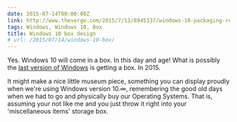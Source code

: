 ```yaml
---
date: 2015-07-14T00:00:00Z
link: http://www.theverge.com/2015/7/13/8945337/windows-10-packaging-retail-box-art
tags: Windows, Windows 10, Box
title: Windows 10 box design
# url: /2015/07/14/windows-10-box/
---
```


Yes. Windows 10 will come in a box. In this day and age! What is possibly the [last version of Windows](http://www.theverge.com/2015/5/7/8568473/windows-10-last-version-of-windows) is getting a box. In 2015.

It might make a nice little museum piece, something you can display proudly when we're using Windows version 10.∞, remembering the good old days when we had to go and physically buy our Operating Systems. That is, assuming your not like me and you just throw it right into your 'miscellaneous items' storage box. 
